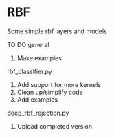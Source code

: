 # RBF
Some simple rbf layers and models

TO DO
general
  1) Make examples

rbf_classifier.py
  1) Add support for more kernels
  2) Clean up/simplify code
  3) Add examples

deep_rbf_rejection.py
  1) Upload completed version

